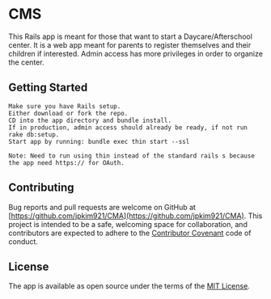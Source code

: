 # CMS

This Rails app is meant for those that want to start a Daycare/Afterschool center. It is a web app meant for parents to register themselves and their children if interested. Admin access has more privileges in order to organize the center.

## Getting Started

```
Make sure you have Rails setup.
Either download or fork the repo.
CD into the app directory and bundle install.
If in production, admin access should already be ready, if not run rake db:setup.
Start app by running: bundle exec thin start --ssl

Note: Need to run using thin instead of the standard rails s because the app need https:// for OAuth.
```

## Contributing

Bug reports and pull requests are welcome on GitHub at [https://github.com/jpkim921/CMA](https://github.com/jpkim921/CMA). This project is intended to be a safe, welcoming space for collaboration, and contributors are expected to adhere to the [Contributor Covenant](https://www.contributor-covenant.org/) code of conduct.

## License

The app is available as open source under the terms of the [MIT License](https://opensource.org/licenses/MIT).
